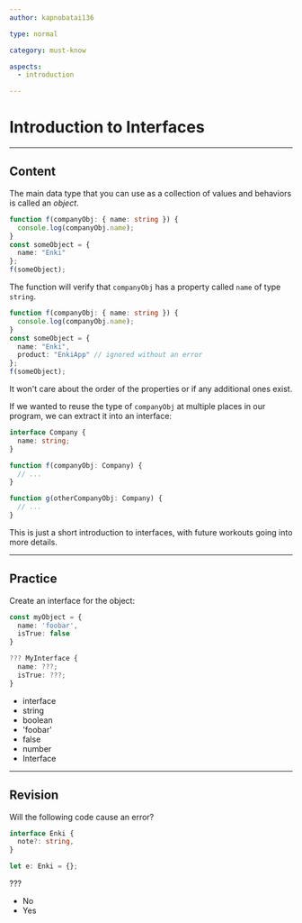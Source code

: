 ```yaml
---
author: kapnobatai136

type: normal

category: must-know

aspects:
  - introduction

---
```


# Introduction to Interfaces

---
## Content

The main data type that you can use as a collection of values and behaviors is called an *object*.

```ts
function f(companyObj: { name: string }) {
  console.log(companyObj.name);
}
const someObject = {
  name: "Enki"
};
f(someObject);
```

The function will verify that `companyObj` has a property called `name` of type `string`. 

```ts
function f(companyObj: { name: string }) {
  console.log(companyObj.name);
}
const someObject = {
  name: "Enki",
  product: "EnkiApp" // ignored without an error
};
f(someObject);
```

It won't care about the order of the properties or if any additional ones exist.

If we wanted to reuse the type of `companyObj` at multiple places in our program, we can extract it into an interface:

```ts
interface Company {
  name: string;
}

function f(companyObj: Company) {
  // ...
}

function g(otherCompanyObj: Company) {
  // ...
}
```

This is just a short introduction to interfaces, with future workouts going into more details.

---
## Practice

Create an interface for the object:

```ts
const myObject = {
  name: 'foobar',
  isTrue: false
}

??? MyInterface {
  name: ???;
  isTrue: ???;
}
```

* interface
* string
* boolean
* 'foobar'
* false
* number
* Interface

---
## Revision

Will the following code cause an error?

```ts
interface Enki {
  note?: string,
}

let e: Enki = {};
```

???

* No
* Yes
